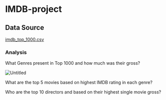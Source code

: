 # IMDB-project

## Data Source 
[imdb_top_1000.csv](https://github.com/user-attachments/files/15810762/imdb_top_1000.csv)

### Analysis
What Genres present in Top 1000 and how much was their gross?

![Untitled](https://github.com/anovikov4492/IMDB-project/assets/170392416/3b83e857-2c54-4633-9b4a-8d2e95b1e22a)




What are the top 5 movies based on highest IMDB rating in each genre?


Who are the top 10 directors and based on their highest single movie gross?
